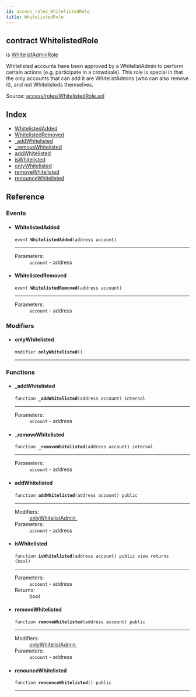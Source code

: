 ```yaml
---
id: access_roles_WhitelistedRole
title: WhitelistedRole
---
```


<div class="contract-doc"><div class="contract"><h2 class="contract-header"><span class="contract-kind">contract</span> WhitelistedRole</h2><p class="base-contracts"><span>is</span> <a href="access_roles_WhitelistAdminRole.html">WhitelistAdminRole</a></p><p class="description">Whitelisted accounts have been approved by a WhitelistAdmin to perform certain actions (e.g. participate in a crowdsale). This role is special in that the only accounts that can add it are WhitelistAdmins (who can also remove it), and not Whitelisteds themselves.</p><div class="source">Source: <a href="https://github.com/OpenZeppelin/zeppelin-solidity/blob/v2.1.2/contracts/access/roles/WhitelistedRole.sol" target="_blank">access/roles/WhitelistedRole.sol</a></div></div><div class="index"><h2>Index</h2><ul><li><a href="access_roles_WhitelistedRole.html#WhitelistedAdded">WhitelistedAdded</a></li><li><a href="access_roles_WhitelistedRole.html#WhitelistedRemoved">WhitelistedRemoved</a></li><li><a href="access_roles_WhitelistedRole.html#_addWhitelisted">_addWhitelisted</a></li><li><a href="access_roles_WhitelistedRole.html#_removeWhitelisted">_removeWhitelisted</a></li><li><a href="access_roles_WhitelistedRole.html#addWhitelisted">addWhitelisted</a></li><li><a href="access_roles_WhitelistedRole.html#isWhitelisted">isWhitelisted</a></li><li><a href="access_roles_WhitelistedRole.html#onlyWhitelisted">onlyWhitelisted</a></li><li><a href="access_roles_WhitelistedRole.html#removeWhitelisted">removeWhitelisted</a></li><li><a href="access_roles_WhitelistedRole.html#renounceWhitelisted">renounceWhitelisted</a></li></ul></div><div class="reference"><h2>Reference</h2><div class="events"><h3>Events</h3><ul><li><div class="item event"><span id="WhitelistedAdded" class="anchor-marker"></span><h4 class="name">WhitelistedAdded</h4><div class="body"><code class="signature">event <strong>WhitelistedAdded</strong><span>(address account) </span></code><hr/><dl><dt><span class="label-parameters">Parameters:</span></dt><dd><div><code>account</code> - address</div></dd></dl></div></div></li><li><div class="item event"><span id="WhitelistedRemoved" class="anchor-marker"></span><h4 class="name">WhitelistedRemoved</h4><div class="body"><code class="signature">event <strong>WhitelistedRemoved</strong><span>(address account) </span></code><hr/><dl><dt><span class="label-parameters">Parameters:</span></dt><dd><div><code>account</code> - address</div></dd></dl></div></div></li></ul></div><div class="modifiers"><h3>Modifiers</h3><ul><li><div class="item modifier"><span id="onlyWhitelisted" class="anchor-marker"></span><h4 class="name">onlyWhitelisted</h4><div class="body"><code class="signature">modifier <strong>onlyWhitelisted</strong><span>() </span></code><hr/></div></div></li></ul></div><div class="functions"><h3>Functions</h3><ul><li><div class="item function"><span id="_addWhitelisted" class="anchor-marker"></span><h4 class="name">_addWhitelisted</h4><div class="body"><code class="signature">function <strong>_addWhitelisted</strong><span>(address account) </span><span>internal </span></code><hr/><dl><dt><span class="label-parameters">Parameters:</span></dt><dd><div><code>account</code> - address</div></dd></dl></div></div></li><li><div class="item function"><span id="_removeWhitelisted" class="anchor-marker"></span><h4 class="name">_removeWhitelisted</h4><div class="body"><code class="signature">function <strong>_removeWhitelisted</strong><span>(address account) </span><span>internal </span></code><hr/><dl><dt><span class="label-parameters">Parameters:</span></dt><dd><div><code>account</code> - address</div></dd></dl></div></div></li><li><div class="item function"><span id="addWhitelisted" class="anchor-marker"></span><h4 class="name">addWhitelisted</h4><div class="body"><code class="signature">function <strong>addWhitelisted</strong><span>(address account) </span><span>public </span></code><hr/><dl><dt><span class="label-modifiers">Modifiers:</span></dt><dd><a href="access_roles_WhitelistAdminRole.html#onlyWhitelistAdmin">onlyWhitelistAdmin </a></dd><dt><span class="label-parameters">Parameters:</span></dt><dd><div><code>account</code> - address</div></dd></dl></div></div></li><li><div class="item function"><span id="isWhitelisted" class="anchor-marker"></span><h4 class="name">isWhitelisted</h4><div class="body"><code class="signature">function <strong>isWhitelisted</strong><span>(address account) </span><span>public </span><span>view </span><span>returns  (bool) </span></code><hr/><dl><dt><span class="label-parameters">Parameters:</span></dt><dd><div><code>account</code> - address</div></dd><dt><span class="label-return">Returns:</span></dt><dd>bool</dd></dl></div></div></li><li><div class="item function"><span id="removeWhitelisted" class="anchor-marker"></span><h4 class="name">removeWhitelisted</h4><div class="body"><code class="signature">function <strong>removeWhitelisted</strong><span>(address account) </span><span>public </span></code><hr/><dl><dt><span class="label-modifiers">Modifiers:</span></dt><dd><a href="access_roles_WhitelistAdminRole.html#onlyWhitelistAdmin">onlyWhitelistAdmin </a></dd><dt><span class="label-parameters">Parameters:</span></dt><dd><div><code>account</code> - address</div></dd></dl></div></div></li><li><div class="item function"><span id="renounceWhitelisted" class="anchor-marker"></span><h4 class="name">renounceWhitelisted</h4><div class="body"><code class="signature">function <strong>renounceWhitelisted</strong><span>() </span><span>public </span></code><hr/></div></div></li></ul></div></div></div>
